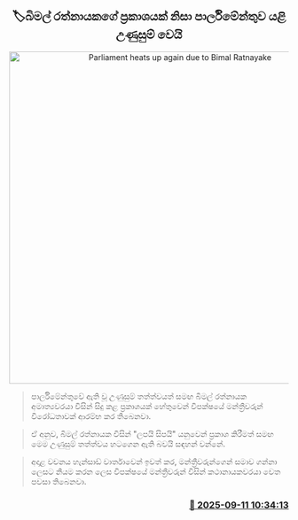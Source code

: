 <p align='center'><b><h2 align='center' title='Parliament heats up again due to Bimal Ratnayake's statement'>🏷බිමල් රත්නායකගේ ප්‍රකාශයක් නිසා පාර්ලිමේන්තුව යළි උණුසුම් වෙයි</h2></b></p>
<p align='center'><img src='https://helakuru.sgp1.cdn.digitaloceanspaces.com/esana/images/lib/bimal-iop.jpg' width='600' alt='Parliament heats up again due to Bimal Ratnayake's statement'></p>

> පාර්ලිමේන්තුවේ ඇති වූ උණුසුම් තත්ත්වයත් සමඟ බිමල් රත්නායක අමාත්‍යවරයා විසින් සිදු කළ ප්‍රකාශයක් හේතුවෙන් විපක්ෂයේ මන්ත්‍රීවරුන් විරෝධතාවක් ආරම්භ කර තිබෙනවා.

> ඒ අනුව, බිමල් රත්නායක විසින් "ලපයි සිපයි" යනුවෙන් ප්‍රකාශ කිරීමත් සමඟ මෙම උණුසුම් තත්ත්වය හටගෙන ඇති බවයි සඳහන් වන්නේ.

> අදාළ වචනය හැන්සාඩ් වාර්තාවෙන් ඉවත් කර, මන්ත්‍රීවරුන්ගෙන් සමාව ගන්නා ලෙසට නියම කරන ලෙස විපක්ෂයේ මන්ත්‍රීවරුන් විසින් කථානායකවරයා වෙත පවසා තිබෙනවා.



<h3 align='right'><a href='https://www.helakuru.lk/esana/p/113525/'>📅 2025-09-11 10:34:13</a></h3>
